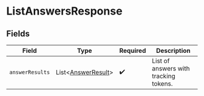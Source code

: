 # ListAnswersResponse


## Fields

| Field                                                          | Type                                                           | Required                                                       | Description                                                    |
| -------------------------------------------------------------- | -------------------------------------------------------------- | -------------------------------------------------------------- | -------------------------------------------------------------- |
| `answerResults`                                                | List\<[AnswerResult](../../models/components/AnswerResult.md)> | :heavy_check_mark:                                             | List of answers with tracking tokens.                          |